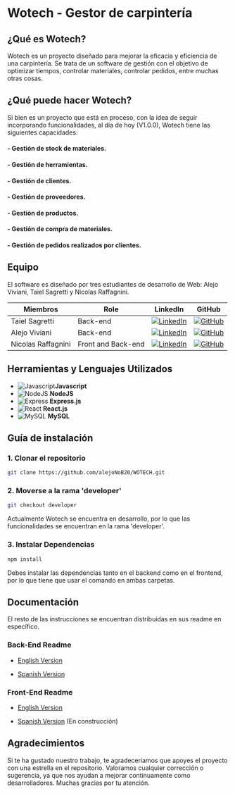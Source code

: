#  Wotech - Gestor de carpintería

## ¿Qué es Wotech?

Wotech es un proyecto diseñado para mejorar la eficacia y eficiencia de una carpintería. Se trata de un software de gestión con el objetivo de optimizar tiempos, controlar materiales, controlar pedidos, entre muchas otras cosas. 

## ¿Qué puede hacer Wotech?

Si bien es un proyecto que está en proceso, con la idea de seguir incorporando funcionalidades, al día de hoy (V1.0.0), Wotech tiene las siguientes capacidades:

#### - Gestión de stock de materiales.
#### - Gestión de herramientas.
#### - Gestión de clientes.
#### - Gestión de proveedores.
#### - Gestión de productos.
#### - Gestión de compra de materiales.
#### - Gestión de pedidos realizados por clientes.

##  Equipo
El software es diseñado por tres estudiantes de desarrollo de Web: Alejo Viviani, Taiel Sagretti y Nicolas Raffagnini.

| Miembros             | Role               | LinkedIn                                                                                               | GitHub                                                                                                                  |
| ------------------ | ------------------ | ------------------------------------------------------------------------------------------------------ | ----------------------------------------------------------------------------------------------------------------------- |
| Taiel Sagretti     | Back-end           | [![LinkedIn](https://img.shields.io/badge/linkedin-blue?logo=linkedin)](https://www.linkedin.com/in/taiel-sagretti/) | [![GitHub](https://img.shields.io/badge/github-black?logo=github)](https://github.com/Tai-MS)                        |
| Alejo Viviani      | Back-end           | [![LinkedIn](https://img.shields.io/badge/linkedin-blue?logo=linkedin)](https://www.linkedin.com/in/alejo-viviani/) | [![GitHub](https://img.shields.io/badge/github-black?logo=github)](https://github.com/alejoNoB20) |
| Nicolas Raffagnini | Front and Back-end | [![LinkedIn](https://img.shields.io/badge/linkedin-blue?logo=linkedin)](https://www.linkedin.com/in/nicolas-raffagnini/) | [![GitHub](https://img.shields.io/badge/github-black?logo=github)](https://github.com/nico-raffa)                                            


##  Herramientas y Lenguajes Utilizados
- ![Javascript](https://img.shields.io/badge/Javascript-black?logo=javascript)**Javascript**
- ![NodeJS](https://img.shields.io/badge/nodejs-black?logo=node.js) **NodeJS**
- ![Express](https://img.shields.io/badge/express-green?logo=express) **Express.js** 
- ![React](https://img.shields.io/badge/react-blue?logo=react) **React.js**  
- ![MySQL](https://img.shields.io/badge/mysql-white?logo=mysql) **MySQL**
  
##  Guía de instalación

###  1. Clonar el repositorio
```bash
git clone https://github.com/alejoNoB20/WOTECH.git
```
###  2. Moverse a la rama 'developer'
```bash
git checkout developer
```
Actualmente Wotech se encuentra en desarrollo, por lo que las funcionalidades se encuentran en la rama 'developer'.

###  3. Instalar Dependencias
```bash
npm install
```

Debes instalar las dependencias tanto en el backend como en el frontend, por lo que tiene que usar el comando en ambas carpetas.

##  Documentación
El resto de las instrucciones se encuentran distribuidas en sus readme en específico.

### Back-End Readme

- [English Version](https://github.com/alejoNoB20/WOTECH/tree/developer/backend/README.md)

- [Spanish Version](https://github.com/alejoNoB20/WOTECH/tree/developer/backend/README-ES.md)

### Front-End Readme

- [English Version](https://github.com/alejoNoB20/WOTECH/tree/developer/frontend/README.md)

- [Spanish Version](https://github.com/alejoNoB20/WOTECH/tree/developer/frontend/README-ES.md) (En construcción)

## Agradecimientos

Si te ha gustado nuestro trabajo, te agradeceríamos que apoyes el proyecto con una estrella en el repositorio. Valoramos cualquier corrección o sugerencia, ya que nos ayudan a mejorar continuamente como desarrolladores. Muchas gracias por tu atención.

